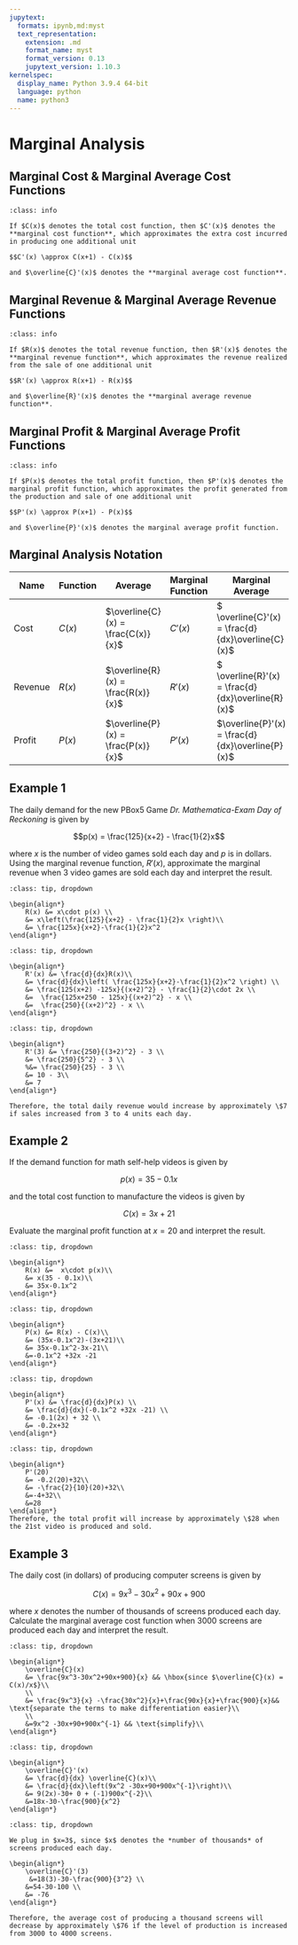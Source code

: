 ```yaml
---
jupytext:
  formats: ipynb,md:myst
  text_representation:
    extension: .md
    format_name: myst
    format_version: 0.13
    jupytext_version: 1.10.3
kernelspec:
  display_name: Python 3.9.4 64-bit
  language: python
  name: python3
---
```

# Marginal Analysis

## Marginal Cost & Marginal Average Cost Functions

```{admonition} Definition
:class: info

If $C(x)$ denotes the total cost function, then $C'(x)$ denotes the **marginal cost function**, which approximates the extra cost incurred in producing one additional unit

$$C'(x) \approx C(x+1) - C(x)$$

and $\overline{C}'(x)$ denotes the **marginal average cost function**.
```


## Marginal Revenue & Marginal Average Revenue Functions


```{admonition} Definition
:class: info

If $R(x)$ denotes the total revenue function, then $R'(x)$ denotes the **marginal revenue function**, which approximates the revenue realized from the sale of one additional unit

$$R'(x) \approx R(x+1) - R(x)$$

and $\overline{R}'(x)$ denotes the **marginal average revenue function**.
```


## Marginal Profit & Marginal Average Profit Functions

```{admonition} Definition
:class: info

If $P(x)$ denotes the total profit function, then $P'(x)$ denotes the marginal profit function, which approximates the profit generated from the production and sale of one additional unit

$$P'(x) \approx P(x+1) - P(x)$$

and $\overline{P}'(x)$ denotes the marginal average profit function.
```


## Marginal Analysis Notation


| Name    | Function | Average                            | Marginal Function | Marginal Average                                  |
|---------|----------|------------------------------------|-------------------|---------------------------------------------------|
| Cost    | $C(x)$   | $\overline{C}(x) = \frac{C(x)}{x}$ | $C'(x)$           | $ \overline{C}'(x) = \frac{d}{dx}\overline{C}(x)$ |
| Revenue | $R(x)$   | $\overline{R}(x) = \frac{R(x)}{x}$ | $R'(x)$           | $ \overline{R}'(x) = \frac{d}{dx}\overline{R}(x)$ |
| Profit  | $P(x)$   | $\overline{P}(x) = \frac{P(x)}{x}$ | $P'(x)$           | $\overline{P}'(x) = \frac{d}{dx}\overline{P}(x)$  |


## Example 1

The daily demand for the new PBox5 Game *Dr. Mathematica-Exam Day of Reckoning* is given by

$$p(x) = \frac{125}{x+2} - \frac{1}{2}x$$

where $x$ is the number of video games sold each day and $p$ is in dollars. Using the marginal revenue function, $R'(x)$, approximate the marginal revenue when 3 video games are sold each day and interpret the result.


```{admonition} Step 1: Compute the total revenue function, $R(x)$.
:class: tip, dropdown

\begin{align*}
    R(x) &= x\cdot p(x) \\
    &= x\left(\frac{125}{x+2} - \frac{1}{2}x \right)\\
    &= \frac{125x}{x+2}-\frac{1}{2}x^2
\end{align*}
```

```{admonition} Step 2: Compute the marginal revenue function, $R'(x)$.
:class: tip, dropdown

\begin{align*}
    R'(x) &= \frac{d}{dx}R(x)\\
    &= \frac{d}{dx}\left( \frac{125x}{x+2}-\frac{1}{2}x^2 \right) \\
    &= \frac{125(x+2) -125x}{(x+2)^2} - \frac{1}{2}\cdot 2x \\
    &=  \frac{125x+250 - 125x}{(x+2)^2} - x \\
    &=  \frac{250}{(x+2)^2} - x \\
\end{align*}
```

```{admonition} Step 3: Plug in $x=3$ into the marginal revenue function.
:class: tip, dropdown

\begin{align*}
    R'(3) &= \frac{250}{(3+2)^2} - 3 \\
    &= \frac{250}{5^2} - 3 \\
    %&= \frac{250}{25} - 3 \\
    &= 10 - 3\\
    &= 7
\end{align*}

Therefore, the total daily revenue would increase by approximately \$7 if sales increased from 3 to 4 units each day.
```



## Example 2

If the demand function for math self-help videos is given by

$$p(x) = 35 - 0.1x$$ 

and the total cost function to manufacture the videos is given by

$$C(x) = 3x + 21$$ 

Evaluate the marginal profit function at $x=20$ and interpret the result.


```{admonition} Step 1: Compute the total revenue function, $R(x)$.
:class: tip, dropdown

\begin{align*}
    R(x) &=  x\cdot p(x)\\
    &= x(35 - 0.1x)\\
    &= 35x-0.1x^2
\end{align*}
```

```{admonition} Step 2: Compute the total profit function, $P(x)$.
:class: tip, dropdown

\begin{align*}
    P(x) &= R(x) - C(x)\\
    &= (35x-0.1x^2)-(3x+21)\\
    &= 35x-0.1x^2-3x-21\\
    &=-0.1x^2 +32x -21
\end{align*}
```

```{admonition} Step 3: Compute the marginal profit function, $P'(x)$.
:class: tip, dropdown

\begin{align*}
    P'(x) &= \frac{d}{dx}P(x) \\
    &= \frac{d}{dx}(-0.1x^2 +32x -21) \\
    &= -0.1(2x) + 32 \\
    &= -0.2x+32
\end{align*}
```

```{admonition} Step 4: Plug in $x=20$ into the marginal profit function.
:class: tip, dropdown

\begin{align*}
    P'(20) 
    &= -0.2(20)+32\\
    &= -\frac{2}{10}(20)+32\\
    &=-4+32\\
    &=28
\end{align*}
Therefore, the total profit will increase by approximately \$28 when the 21st video is produced and sold.
```


## Example 3

The daily cost (in dollars) of producing computer screens is given by 

$$C(x)=9x^3-30x^2+90x+900$$

where $x$ denotes the number of thousands of screens produced each day. Calculate the marginal average cost function when 3000 screens are produced each day and interpret the result.

```{admonition} Step 1: Compute and simplify the average cost function, $\overline{C}(x)$.
:class: tip, dropdown

\begin{align*}
    \overline{C}(x) 
    &= \frac{9x^3-30x^2+90x+900}{x} && \hbox{since $\overline{C}(x) = C(x)/x$}\\ 
    \\
    &= \frac{9x^3}{x} -\frac{30x^2}{x}+\frac{90x}{x}+\frac{900}{x}&& \text{separate the terms to make differentiation easier}\\ 
    \\
    &=9x^2 -30x+90+900x^{-1} && \text{simplify}\\
\end{align*}
```


```{admonition} Step 2: Compute the marginal average cost function, $\overline{C}'(x)$.
:class: tip, dropdown

\begin{align*}
    \overline{C}'(x) 
    &= \frac{d}{dx} \overline{C}(x)\\
    &= \frac{d}{dx}\left(9x^2 -30x+90+900x^{-1}\right)\\
    &= 9(2x)-30+ 0 + (-1)900x^{-2}\\
    &=18x-30-\frac{900}{x^2}
\end{align*}
```

```{admonition} Step 3: Plug in $x=3$,
:class: tip, dropdown

We plug in $x=3$, since $x$ denotes the *number of thousands* of screens produced each day.  

\begin{align*}
    \overline{C}'(3)
     &=18(3)-30-\frac{900}{3^2} \\
    &=54-30-100 \\ 
    &= -76
\end{align*}

Therefore, the average cost of producing a thousand screens will decrease by approximately \$76 if the level of production is increased from 3000 to 4000 screens.
```
